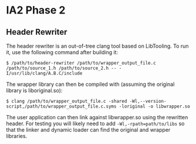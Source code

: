# IA2 Phase 2

## Header Rewriter
The header rewriter is an out-of-tree clang tool based on LibTooling.
To run it, use the following command after building it:
```
$ /path/to/header-rewriter /path/to/wrapper_output_file.c /path/to/source_1.h /path/to/source_2.h -- -I/usr/lib/clang/A.B.C/include
```

The wrapper library can then be compiled with (assuming the original library is liboriginal.so):
```
$ clang /path/to/wrapper_output_file.c -shared -Wl,--version-script,/path/to/wrapper_output_file.c.syms -loriginal -o libwrapper.so
```

The user application can then link against libwrapper.so using the rewritten
header. For testing you will likely need to add `-Wl,-rpath=path/to/libs` so
that the linker and dynamic loader can find the original and wrapper libraries.
